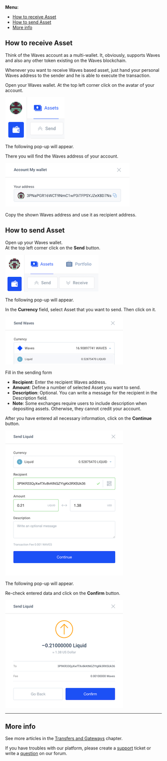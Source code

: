 **Menu**:

* [How to receive Asset](#how-to-receive-asset)
* [How to send Asset](#how-to-send-asset)
* [More info](#more-info)

## How to receive Asset

Think of the Waves account as a multi-wallet. It, obviously, supports Waves and also any other token existing on the Waves blockchain.

Whenever you want to receive Waves based asset, just hand your personal Waves address to the sender and he is able to execute the transaction.

Open your Waves wallet. At the top left corner click on the avatar of your account.

![](/_assets/asset_transfers_05.png)

The following pop-up will appear.

There you will find the Waves address of your account.

![](/_assets/asset_transfers_06.png)

Copy the shown Waves address and use it as recipient address.

## How to send Asset

Open up your Waves wallet.  
At the top left corner click on the **Send** button.

![](/_assets/asset_transfers_01.png)

The following pop-up will appear.

In the **Currency** field, select Asset that you want to send. Then click on it.

![](/_assets/asset_transfers_02.png)

Fill in the sending form

* **Recipient**: Enter the recipient Waves address.
* **Amount**: Define a number of selected Asset you want to send.
* **Description**: Optional. You can write a message for the recipient in the Description field.
* **Note**: Some exchanges require users to include description when depositing assets. Otherwise, they cannot credit your account.

After you have entered all necessary information, click on the **Continue** button.

![](/_assets/asset_transfers_03.png)

The following pop-up will appear.

Re-check entered data and click on the **Confirm** button.

![](/_assets/asset_transfers_04.png)

___

## More info

See more articles in the [Transfers and Gateways](/waves-client/wallet-management.md) chapter.

If you have troubles with our platform, please create a [support](https://support.wavesplatform.com/) ticket or write a [question](https://forum.wavesplatform.com/) on our forum.
